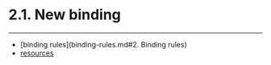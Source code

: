 # 2.1. New binding

---
* [binding rules](binding-rules.md#2. Binding rules)
* [resources](../README.md#resources)
